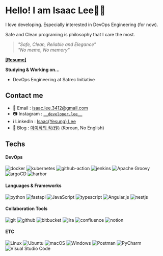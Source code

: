 # Hello! I am Isaac Lee👋🏻
I love developing. Especially interested in DevOps Engineering (for now).

Safe and Clean programing is philosophy that I care the most.

> _"Safe, Clean, Reliable and Elegance"_  
> _"No memo, No memory"_

**[[Resume]](https://isaaclys.notion.site/Isaac-Lee-5fc30bdde577474688e1bd1ec91f54ca)**

**Studying & Working on...**
- DevOps Engineering at Satrec Initiative

## Contact me
- 📧 Email : isaac.lee.3412@gmail.com
- 📷 Instagram : [`__developer.lee__`](https://www.instagram.com/__developer.lee__/)
- ℹ️ LinkedIn : [Isaac(Yesung) Lee](https://www.linkedin.com/in/isaac-lee-0221/)
- 📝 Blog : [아이작의 작(作)](https://isaaclee.tistory.com/) (Korean, No English)
  
## Techs
#### DevOps
![docker](https://img.shields.io/badge/Docker-2496ED.svg?style=for-the-badge&logo=Docker&logoColor=white)
![kubernetes](https://img.shields.io/badge/Kubernetes-326CE5.svg?style=for-the-badge&logo=Kubernetes&logoColor=white)
![github-action](https://img.shields.io/badge/GitHub%20Actions-2088FF.svg?style=for-the-badge&logo=GitHub-Actions&logoColor=white)
![jenkins](https://img.shields.io/badge/Jenkins-D24939.svg?style=for-the-badge&logo=Jenkins&logoColor=white)
![Apache Groovy](https://img.shields.io/badge/Apache%20Groovy-4298B8.svg?style=for-the-badge&logo=Apache+Groovy&logoColor=white)
![argoCD](https://img.shields.io/badge/Argo-EF7B4D.svg?style=for-the-badge&logo=Argo&logoColor=white)
![harbor](https://img.shields.io/badge/Harbor-60B932.svg?style=for-the-badge&logo=Harbor&logoColor=white)

#### Languages & Frameworks
![python](https://img.shields.io/badge/Python-3776AB.svg?style=for-the-badge&logo=Python&logoColor=white)
![fastapi](https://img.shields.io/badge/FastAPI-009688.svg?style=for-the-badge&logo=FastAPI&logoColor=white)
![JavaScript](https://img.shields.io/badge/javascript-%23323330.svg?style=for-the-badge&logo=javascript&logoColor=%23F7DF1E)
![typescript](https://img.shields.io/badge/TypeScript-3178C6.svg?style=for-the-badge&logo=TypeScript&logoColor=white)
![Angular.js](https://img.shields.io/badge/angular.js-%23E23237.svg?style=for-the-badge&logo=angularjs&logoColor=white)
![nestjs](https://img.shields.io/badge/NestJS-E0234E.svg?style=for-the-badge&logo=NestJS&logoColor=white)

#### Collaboration Tools
![git](https://img.shields.io/badge/Git-F05032.svg?style=for-the-badge&logo=Git&logoColor=white)
![github](https://img.shields.io/badge/GitHub-181717.svg?style=for-the-badge&logo=GitHub&logoColor=white)
![bitbucket](https://img.shields.io/badge/Bitbucket-0052CC.svg?style=for-the-badge&logo=Bitbucket&logoColor=white)
![jira](https://img.shields.io/badge/Jira-0052CC.svg?style=for-the-badge&logo=Jira&logoColor=white)
![confluence](https://img.shields.io/badge/Confluence-172B4D.svg?style=for-the-badge&logo=Confluence&logoColor=white)
![notion](https://img.shields.io/badge/Notion-000000.svg?style=for-the-badge&logo=Notion&logoColor=white)

#### ETC
![Linux](https://img.shields.io/badge/Linux-FCC624?style=for-the-badge&logo=linux&logoColor=black)
![Ubuntu](https://img.shields.io/badge/Ubuntu-E95420?style=for-the-badge&logo=ubuntu&logoColor=white)
![macOS](https://img.shields.io/badge/mac%20os-000000?style=for-the-badge&logo=macos&logoColor=F0F0F0)
![Windows](https://img.shields.io/badge/Windows-0078D6?style=for-the-badge&logo=windows&logoColor=white)
![Postman](https://img.shields.io/badge/Postman-FF6C37?style=for-the-badge&logo=postman&logoColor=white)
![PyCharm](https://img.shields.io/badge/pycharm-143?style=for-the-badge&logo=pycharm&logoColor=black&color=black&labelColor=green)
![Visual Studio Code](https://img.shields.io/badge/Visual%20Studio%20Code-0078d7.svg?style=for-the-badge&logo=visual-studio-code&logoColor=white)





